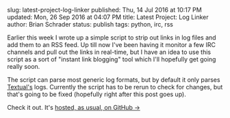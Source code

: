 slug: latest-project-log-linker
published: Thu, 14 Jul 2016 at 10:17 PM
updated: Mon, 26 Sep 2016 at 04:07 PM
title: Latest Project: Log Linker  
author: Brian Schrader
status: publish
tags: python, irc, rss

Earlier this week I wrote up a simple script to strip out links in log files 
and add them to an RSS feed. Up till now I've been having it monitor a few 
IRC channels and pull out the links in real-time, but I have an idea to use 
this script as a sort of "instant link blogging" tool which I'll hopefully 
get going really soon. 

The script can parse most generic log formats, but by default it only parses
[Textual's][tx] logs. Currently the script has to be rerun to check for
changes, but that's going to be fixed (hopefully right after this post goes
up). 

Check it out. It's [hosted, as usual, on GitHub &#8594;][gh] 

[tx]: https://textualapp.com
[gh]: https://github.com/Sonictherocketman/link-feed-generator
